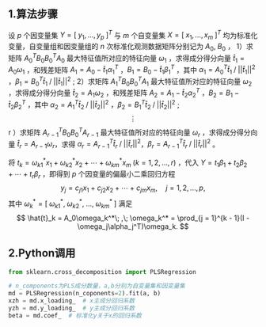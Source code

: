 ## 1.算法步骤
设 $p$ 个因变量集 $Y = [\; y_1, ..., y_p\; ]^T$ 与 $m$ 个自变量集 $X = [\; x_1, ..., x_m\; ]^T$ 均为标准化变量，自变量组和因变量组的 $n$ 次标准化观测数据矩阵分别记为 $A_0,\; B_0$ ，
1）求矩阵 $A_0^TB_0B_0^TA_0$ 最大特征值所对应的特征向量 $\omega_1$ ，求得成分得分向量 $\hat{t}_1 = A_0\omega_1$ ，和残差矩阵 $A_1 = A_0 - \hat{t}_1\alpha_1^T$ ，$B_1 = B_0 - \hat{t}_1\beta_1^T$ ，其中 $\alpha_1 = A_0^T\hat{t}_1 \;/\; ||\hat{t}_1||^2$ ，$\beta_1 = B_0^T\hat{t}_1 \;/\; ||\hat{t}_1||^2$ ;
2）求矩阵 $A_1^TB_0B_0^TA_1$ 最大特征值所对应的特征向量 $\omega_2$ ，求得成分得分向量 $\hat{t}_2 = A_1\omega_2$ ，和残差矩阵 $A_2 = A_1 - \hat{t}_2\alpha_2^T$ ，$B_2 = B_1 - \hat{t}_2\beta_2^T$ ，其中 $\alpha_2 = A_1^T\hat{t}_2 \;/\; ||\hat{t}_2||^2$ ，$\beta_2 = B_1^T\hat{t}_2 \;/\; ||\hat{t}_2||^2$ ;
$$
\vdots
$$
r ）求矩阵 $A_{r - 1}^TB_0B_0^TA_{r - 1}$ 最大特征值所对应的特征向量 $\omega_r$ ，求得成分得分向量 $\hat{t}_r = A_{r - 1}\omega_r$，求得  $\alpha_r = A_{r - 1}^T\hat{t}_r \;/\; ||\hat{t}_r||^2$，$\beta_r = A_{r - 1}^T\hat{t}_r \;/\; ||\hat{t}_r||^2$ 。

将 $t_k = \omega_{k1}^*x_1 + \omega_{k2}^*x_2 + \cdots + \omega_{km}^*x_m\; (k = 1, 2, ..., r)$ ，代入 $Y = t_1\beta_1 + t_2\beta_2 + \cdots + t_r\beta_r$ ，即得到 $p$ 个因变量的偏最小二乘回归方程
$$
y_j = c_{j1}x_1 + c_{j2}x_2 + \cdots + c_{jm}x_m,\quad j = 1, 2, ..., p,
$$
其中 $\omega_k^* = [\; \omega_{k1}^*,\; \omega_{k2}^*,\; ...,\; \omega_{km}^* \;]$ 满足
$$
\hat{t}_k = A_0\omega_k^*\; ,\; \omega_k^* = \prod_{j = 1}^{k - 1}(I - \omega_j\alpha_j^T)\omega_k.
$$

## 2.Python调用
```python
from sklearn.cross_decomposition import PLSRegression

# n_components为PLS成分数量，a,b分别为自变量集和因变量集
md = PLSRegression(n_coponents=2).fit(a, b)
xzh = md.x_loading_  # x主成分回归系数 
yzh = md.y_loading_  # y主成分回归系数
beta = md.coef_  # 标准化y关于x的回归系数
```